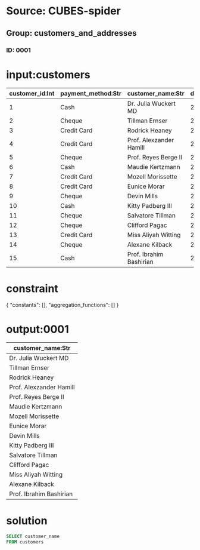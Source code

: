 # Source: CUBES-spider
## Group: customers_and_addresses
### ID: 0001

# input:customers

| customer_id:Int | payment_method:Str | customer_name:Str | date_became_customer:Str | other_customer_details:Str |
|---|---|---|---|---|
| 1 | Cash | Dr. Julia Wuckert MD | 2018-03-01 23:20:10 | nan |
| 2 | Cheque | Tillman Ernser | 2018-02-28 11:37:44 | nan |
| 3 | Credit Card | Rodrick Heaney | 2018-03-09 17:41:58 | nan |
| 4 | Credit Card | Prof. Alexzander Hamill | 2018-02-24 00:20:18 | VIP |
| 5 | Cheque | Prof. Reyes Berge II | 2018-03-07 18:05:11 | nan |
| 6 | Cash | Maudie Kertzmann | 2018-02-26 11:57:47 | nan |
| 7 | Credit Card | Mozell Morissette | 2018-02-25 13:15:04 | VIP |
| 8 | Credit Card | Eunice Morar | 2018-03-21 01:01:04 | nan |
| 9 | Cheque | Devin Mills | 2018-03-05 16:52:51 | nan |
| 10 | Cash | Kitty Padberg III | 2018-03-22 18:09:09 | nan |
| 11 | Cheque | Salvatore Tillman | 2018-03-04 00:17:48 | nan |
| 12 | Cheque | Clifford Pagac | 2018-02-24 10:24:23 | nan |
| 13 | Credit Card | Miss Aliyah Witting | 2018-03-05 07:19:45 | nan |
| 14 | Cheque | Alexane Kilback | 2018-03-08 01:17:31 | nan |
| 15 | Cash | Prof. Ibrahim Bashirian | 2018-03-15 02:54:27 | nan |

# constraint

{
  "constants": [],
  "aggregation_functions": []
}

# output:0001

| customer_name:Str |
|---|
| Dr. Julia Wuckert MD |
| Tillman Ernser |
| Rodrick Heaney |
| Prof. Alexzander Hamill |
| Prof. Reyes Berge II |
| Maudie Kertzmann |
| Mozell Morissette |
| Eunice Morar |
| Devin Mills |
| Kitty Padberg III |
| Salvatore Tillman |
| Clifford Pagac |
| Miss Aliyah Witting |
| Alexane Kilback |
| Prof. Ibrahim Bashirian |

# solution

```sql
SELECT customer_name
FROM customers
```
